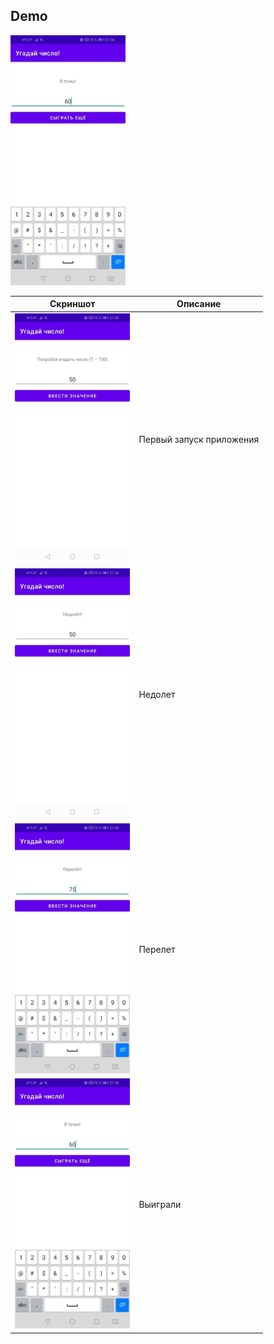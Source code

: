 ## Demo

<img height="400" src="gpi_rep/_assets/gpi_hit.jpg"/>

| Скриншот                                                 | Описание                 |
| -------------------------------------------------------- | ------------------------ |
| <img height="400" src="gpi_rep/_assets/gpi_start.jpg"/>  | Первый запуск приложения |
| <img height="400" src="gpi_rep/_assets/gpi_behind.jpg"/> | Недолет                  |
| <img height="400" src="gpi_rep/_assets/gpi_ahead.jpg"/>  | Перелет                  |
| <img height="400" src="gpi_rep/_assets/gpi_hit.jpg"/>    | Выиграли                 |
